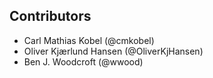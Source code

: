## Contributors
  - Carl Mathias Kobel (@cmkobel)
  - Oliver Kjærlund Hansen (@OliverKjHansen)
  - Ben J. Woodcroft (@wwood)
